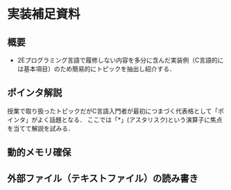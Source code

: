 # 実装補足資料


## 概要
* 2Eプログラミング言語で履修しない内容を多分に含んだ実装例（C言語的には基本項目）のため簡易的にトピックを抽出し紹介する．

## ポインタ解説

授業で取り扱ったトピックだがC言語入門者が最初につまづく代表格として「ポインタ」がよく話題となる．
ここでは「*」(アスタリスク)という演算子に焦点を当てて解説を試みる．


## 動的メモリ確保

## 外部ファイル（テキストファイル）の読み書き


